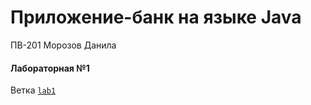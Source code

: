 # Приложение-банк на языке Java

ПВ-201 Морозов Данила

#### Лабораторная №1

Ветка [`lab1`](https://github.com/DanArmor/morozovdaLab/tree/lab1)